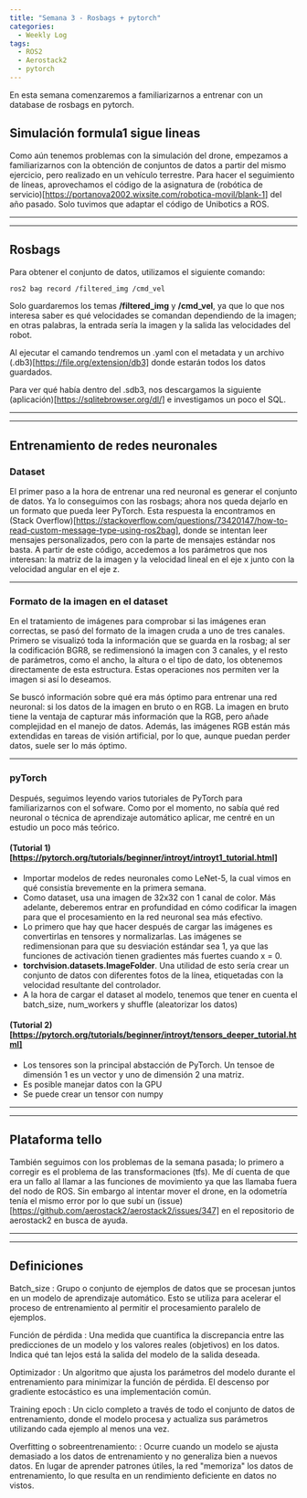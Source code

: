 ```yaml
---
title: "Semana 3 - Rosbags + pytorch"
categories:
  - Weekly Log
tags:
  - ROS2
  - Aerostack2
  - pytorch
---
```


En esta semana comenzaremos a familiarizarnos a entrenar con un database de rosbags en pytorch. 

## Simulación formula1 sigue lineas
Como aún tenemos problemas con la simulación del drone, empezamos a familiarizarnos con la obtención de conjuntos de datos a partir del mismo ejercicio, pero realizado en un vehículo terrestre. Para hacer el seguimiento de líneas, aprovechamos el código de la asignatura de (robótica de servicio)[https://portanova2002.wixsite.com/robotica-movil/blank-1] del año pasado. Solo tuvimos que adaptar el código de Unibotics a ROS.

---
---

## Rosbags
Para obtener el conjunto de datos, utilizamos el siguiente comando:

```bash
ros2 bag record /filtered_img /cmd_vel
```

Solo guardaremos los temas **/filtered_img** y **/cmd_vel**, ya que lo que nos interesa saber es qué velocidades se comandan dependiendo de la imagen; en otras palabras, la entrada sería la imagen y la salida las velocidades del robot.

Al ejecutar el camando tendremos un .yaml con el metadata y un archivo (.db3)[https://file.org/extension/db3] donde estarán todos los datos guardados.

Para ver qué había dentro del .sdb3, nos descargamos la siguiente (aplicación)[https://sqlitebrowser.org/dl/] e investigamos un poco el SQL.

---
---

## Entrenamiento de redes neuronales
### Dataset
El primer paso a la hora de entrenar una red neuronal es generar el conjunto de datos. Ya lo conseguimos con las rosbags; ahora nos queda dejarlo en un formato que pueda leer PyTorch. Esta respuesta la encontramos en (Stack Overflow)[https://stackoverflow.com/questions/73420147/how-to-read-custom-message-type-using-ros2bag], donde se intentan leer mensajes personalizados, pero con la parte de mensajes estándar nos basta. A partir de este código, accedemos a los parámetros que nos interesan: la matriz de la imagen y la velocidad lineal en el eje x junto con la velocidad angular en el eje z.

---

### Formato de la imagen en el dataset
En el tratamiento de imágenes para comprobar si las imágenes eran correctas, se pasó del formato de la imagen cruda a uno de tres canales. Primero se visualizó toda la información que se guarda en la rosbag; al ser la codificación BGR8, se redimensionó la imagen con 3 canales, y el resto de parámetros, como el ancho, la altura o el tipo de dato, los obtenemos directamente de esta estructura. Estas operaciones nos permiten ver la imagen si así lo deseamos.

Se buscó información sobre qué era más óptimo para entrenar una red neuronal: si los datos de la imagen en bruto o en RGB. La imagen en bruto tiene la ventaja de capturar más información que la RGB, pero añade complejidad en el manejo de datos. Además, las imágenes RGB están más extendidas en tareas de visión artificial, por lo que, aunque puedan perder datos, suele ser lo más óptimo.

---

### pyTorch
Después, seguimos leyendo varios tutoriales de PyTorch para familiarizarnos con el sofware. Como por el momento, no sabía qué red neuronal o técnica de aprendizaje automático aplicar, me centré en un estudio un poco más teórico.

#### (Tutorial 1)[https://pytorch.org/tutorials/beginner/introyt/introyt1_tutorial.html]
* Importar modelos de redes neuronales como LeNet-5, la cual vimos en qué consistía brevemente en la primera semana. 
* Como dataset, usa una imagen de 32x32 con 1 canal de color. Más adelante, deberemos entrar en profundidad en cómo codificar la imagen para que el procesamiento en la red neuronal sea más efectivo.
* Lo primero que hay que hacer después de cargar las imágenes es convertirlas en tensores y normalizarlas. Las imágenes se redimensionan para que su desviación estándar sea 1, ya que las funciones de activación tienen gradientes más fuertes cuando x = 0.
* **torchvision.datasets.ImageFolder**. Una utilidad de esto sería crear un conjunto de datos con diferentes fotos de la línea, etiquetadas con la velocidad resultante del controlador.
* A la hora de cargar el dataset al modelo, tenemos que tener en cuenta el batch_size, num_workers y shuffle (aleatorizar los datos)

#### (Tutorial 2)[https://pytorch.org/tutorials/beginner/introyt/tensors_deeper_tutorial.html]
* Los tensores son la principal abstacción de PyTorch. Un tensoe de dimensión 1 es un vector y uno de dimensión 2 una matriz. 
* Es posible manejar datos con la GPU
* Se puede crear un tensor con numpy

---
---

## Plataforma tello
También seguimos con los problemas de la semana pasada; lo primero a corregir es el problema de las transformaciones (tfs). Me dí cuenta de que era un fallo al llamar a las funciones de movimiento ya que las llamaba fuera del nodo de ROS. Sin embargo al intentar mover el drone, en la odometría tenía el mismo error por lo que subí un (issue)[https://github.com/aerostack2/aerostack2/issues/347] en el repositorio de aerostack2 en busca de ayuda.

---
---
## Definiciones

Batch_size
: Grupo o conjunto de ejemplos de datos que se procesan juntos en un modelo de aprendizaje automático. Esto se utiliza para acelerar el proceso de entrenamiento al permitir el procesamiento paralelo de ejemplos.

Función de pérdida
: Una medida que cuantifica la discrepancia entre las predicciones de un modelo y los valores reales (objetivos) en los datos. Indica qué tan lejos está la salida del modelo de la salida deseada.

Optimizador
: Un algoritmo que ajusta los parámetros del modelo durante el entrenamiento para minimizar la función de pérdida. El descenso por gradiente estocástico es una implementación común.

Training epoch
: Un ciclo completo a través de todo el conjunto de datos de entrenamiento, donde el modelo procesa y actualiza sus parámetros utilizando cada ejemplo al menos una vez.

Overfitting o sobreentrenamiento:
: Ocurre cuando un modelo se ajusta demasiado a los datos de entrenamiento y no generaliza bien a nuevos datos. En lugar de aprender patrones útiles, la red "memoriza" los datos de entrenamiento, lo que resulta en un rendimiento deficiente en datos no vistos.
